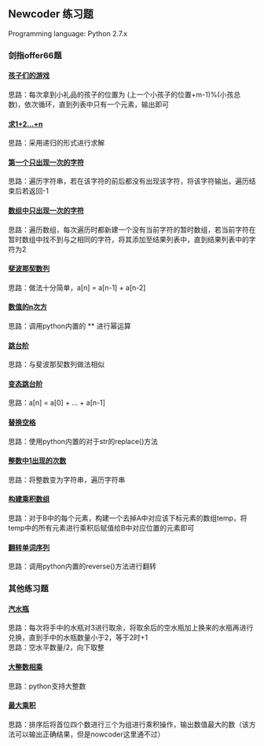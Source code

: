 ## Newcoder 练习题
Programming language: Python 2.7.x
### 剑指offer66题  
#### [孩子们的游戏](https://github.com/JX-Wang/NewCoder/tree/master/%E5%AD%A9%E5%AD%90%E4%BB%AC%E7%9A%84%E6%B8%B8%E6%88%8F)
思路：每次拿到小礼品的孩子的位置为 (上一个小孩子的位置+m-1)%(小孩总数)，依次循环，直到列表中只有一个元素，输出即可
#### [求1+2...+n](https://github.com/JX-Wang/NewCoder/tree/master/%E6%B1%821+2...+n)
思路：采用递归的形式进行求解
#### [第一个只出现一次的字符](https://github.com/JX-Wang/NewCoder/tree/master/%E7%AC%AC%E4%B8%80%E4%B8%AA%E5%8F%AA%E5%87%BA%E7%8E%B0%E4%B8%80%E6%AC%A1%E7%9A%84%E5%AD%97%E7%AC%A6)
思路：遍历字符串，若在该字符的前后都没有出现该字符，将该字符输出，遍历结束后若返回-1
#### [数组中只出现一次的字符](https://github.com/JX-Wang/NewCoder/tree/master/%E6%95%B0%E7%BB%84%E4%B8%AD%E5%8F%AA%E5%87%BA%E7%8E%B0%E4%B8%80%E6%AC%A1%E7%9A%84%E5%AD%97%E7%AC%A6)
思路：遍历数组，每次遍历时都新建一个没有当前字符的暂时数组，若当前字符在暂时数组中找不到与之相同的字符，将其添加至结果列表中，直到结果列表中的字符为2
#### [斐波那契数列](https://github.com/JX-Wang/NewCoder/edit/master/%E6%96%90%E6%B3%A2%E9%82%A3%E5%A5%91%E6%95%B0%E5%88%97/README.md)
思路：做法十分简单，a[n] = a[n-1] + a[n-2]
#### [数值的n次方](https://github.com/JX-Wang/NewCoder/tree/master/%E6%95%B0%E5%80%BC%E7%9A%84n%E6%AC%A1%E6%96%B9)
思路：调用python内置的 ** 进行幂运算
#### [跳台阶](https://github.com/JX-Wang/NewCoder/tree/master/%E8%B7%B3%E5%8F%B0%E9%98%B6)
思路：与斐波那契数列做法相似
#### [变态跳台阶](https://github.com/JX-Wang/NewCoder/tree/master/%E5%8F%98%E6%80%81%E8%B7%B3%E5%8F%B0%E9%98%B6)
思路：a[n] = a[0] + ... + a[n-1]
#### [替换空格](https://github.com/JX-Wang/NewCoder/tree/master/替换空格)
思路：使用python内置的对于str的replace()方法
#### [整数中1出现的次数](https://github.com/JX-Wang/NewCoder/tree/master/%E6%95%B4%E6%95%B0%E4%B8%AD1%E5%87%BA%E7%8E%B0%E7%9A%84%E6%AC%A1%E6%95%B0)
思路：将整数变为字符串，遍历字符串
#### [构建乘积数组](https://github.com/JX-Wang/NewCoder/tree/master/%E6%9E%84%E5%BB%BA%E4%B9%98%E7%A7%AF%E6%95%B0%E7%BB%84)
思路：对于B中的每个元素，构建一个去掉A中对应该下标元素的数组temp，将temp中的所有元素进行乘积后赋值给B中对应位置的元素即可
#### [翻转单词序列](https://github.com/JX-Wang/NewCoder/tree/master/%E5%8F%8D%E8%BD%AC%E5%8D%95%E8%AF%8D%E5%BA%8F%E5%88%97)
思路：调用python内置的reverse()方法进行翻转  
### 其他练习题
#### [汽水瓶](https://github.com/JX-Wang/NewCoder/tree/master/%E6%B1%BD%E6%B0%B4%E7%93%B6)
思路：每次将手中的水瓶对3进行取余，将取余后的空水瓶加上换来的水瓶再进行兑换，直到手中的水瓶数量小于2，等于2时+1  
思路：空水平数量/2，向下取整  
#### [大整数相乘](https://github.com/JX-Wang/NewCoder/tree/master/%E5%A4%A7%E6%95%B4%E6%95%B0%E7%9B%B8%E4%B9%98)
思路：python支持大整数
#### [最大乘积](https://github.com/JX-Wang/NewCoder/tree/master/%E6%9C%80%E5%A4%A7%E4%B9%98%E7%A7%AF)
思路：排序后将首位四个数进行三个为组进行乘积操作，输出数值最大的数（该方法可以输出正确结果，但是nowcoder这里通不过）
